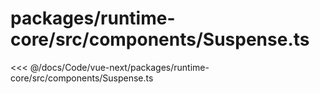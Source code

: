 # packages/runtime-core/src/components/Suspense.ts

<<< @/docs/Code/vue-next/packages/runtime-core/src/components/Suspense.ts
